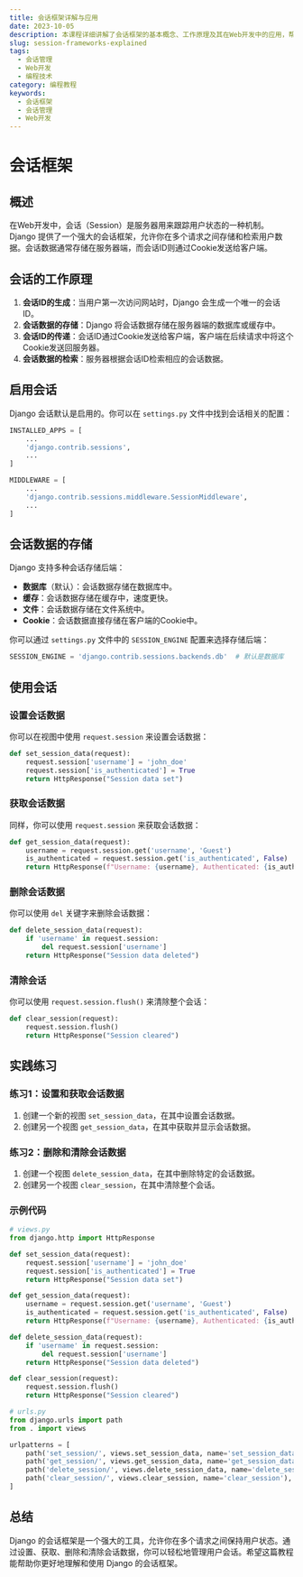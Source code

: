 ```yaml
---
title: 会话框架详解与应用
date: 2023-10-05
description: 本课程详细讲解了会话框架的基本概念、工作原理及其在Web开发中的应用，帮助开发者理解和掌握会话管理的核心技术。
slug: session-frameworks-explained
tags:
  - 会话管理
  - Web开发
  - 编程技术
category: 编程教程
keywords:
  - 会话框架
  - 会话管理
  - Web开发
---
```


# 会话框架

## 概述

在Web开发中，会话（Session）是服务器用来跟踪用户状态的一种机制。Django 提供了一个强大的会话框架，允许你在多个请求之间存储和检索用户数据。会话数据通常存储在服务器端，而会话ID则通过Cookie发送给客户端。

## 会话的工作原理

1. **会话ID的生成**：当用户第一次访问网站时，Django 会生成一个唯一的会话ID。
2. **会话数据的存储**：Django 将会话数据存储在服务器端的数据库或缓存中。
3. **会话ID的传递**：会话ID通过Cookie发送给客户端，客户端在后续请求中将这个Cookie发送回服务器。
4. **会话数据的检索**：服务器根据会话ID检索相应的会话数据。

## 启用会话

Django 会话默认是启用的。你可以在 `settings.py` 文件中找到会话相关的配置：

```python
INSTALLED_APPS = [
    ...
    'django.contrib.sessions',
    ...
]

MIDDLEWARE = [
    ...
    'django.contrib.sessions.middleware.SessionMiddleware',
    ...
]
```

## 会话数据的存储

Django 支持多种会话存储后端：

- **数据库**（默认）：会话数据存储在数据库中。
- **缓存**：会话数据存储在缓存中，速度更快。
- **文件**：会话数据存储在文件系统中。
- **Cookie**：会话数据直接存储在客户端的Cookie中。

你可以通过 `settings.py` 文件中的 `SESSION_ENGINE` 配置来选择存储后端：

```python
SESSION_ENGINE = 'django.contrib.sessions.backends.db'  # 默认是数据库
```

## 使用会话

### 设置会话数据

你可以在视图中使用 `request.session` 来设置会话数据：

```python
def set_session_data(request):
    request.session['username'] = 'john_doe'
    request.session['is_authenticated'] = True
    return HttpResponse("Session data set")
```

### 获取会话数据

同样，你可以使用 `request.session` 来获取会话数据：

```python
def get_session_data(request):
    username = request.session.get('username', 'Guest')
    is_authenticated = request.session.get('is_authenticated', False)
    return HttpResponse(f"Username: {username}, Authenticated: {is_authenticated}")
```

### 删除会话数据

你可以使用 `del` 关键字来删除会话数据：

```python
def delete_session_data(request):
    if 'username' in request.session:
        del request.session['username']
    return HttpResponse("Session data deleted")
```

### 清除会话

你可以使用 `request.session.flush()` 来清除整个会话：

```python
def clear_session(request):
    request.session.flush()
    return HttpResponse("Session cleared")
```

## 实践练习

### 练习1：设置和获取会话数据

1. 创建一个新的视图 `set_session_data`，在其中设置会话数据。
2. 创建另一个视图 `get_session_data`，在其中获取并显示会话数据。

### 练习2：删除和清除会话数据

1. 创建一个视图 `delete_session_data`，在其中删除特定的会话数据。
2. 创建另一个视图 `clear_session`，在其中清除整个会话。

### 示例代码

```python
# views.py
from django.http import HttpResponse

def set_session_data(request):
    request.session['username'] = 'john_doe'
    request.session['is_authenticated'] = True
    return HttpResponse("Session data set")

def get_session_data(request):
    username = request.session.get('username', 'Guest')
    is_authenticated = request.session.get('is_authenticated', False)
    return HttpResponse(f"Username: {username}, Authenticated: {is_authenticated}")

def delete_session_data(request):
    if 'username' in request.session:
        del request.session['username']
    return HttpResponse("Session data deleted")

def clear_session(request):
    request.session.flush()
    return HttpResponse("Session cleared")
```

```python
# urls.py
from django.urls import path
from . import views

urlpatterns = [
    path('set_session/', views.set_session_data, name='set_session_data'),
    path('get_session/', views.get_session_data, name='get_session_data'),
    path('delete_session/', views.delete_session_data, name='delete_session_data'),
    path('clear_session/', views.clear_session, name='clear_session'),
]
```

## 总结

Django 的会话框架是一个强大的工具，允许你在多个请求之间保持用户状态。通过设置、获取、删除和清除会话数据，你可以轻松地管理用户会话。希望这篇教程能帮助你更好地理解和使用 Django 的会话框架。